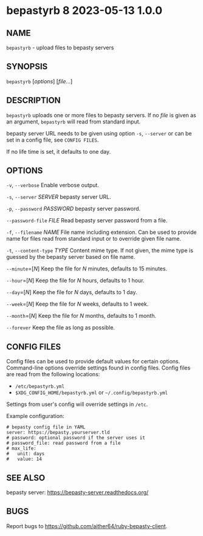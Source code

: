 # bepastyrb 8                       2023-05-13                             1.0.0

## NAME
`bepastyrb` - upload files to bepasty servers

## SYNOPSIS
`bepastyrb` [*options*] [*file*...]

## DESCRIPTION
`bepastyrb` uploads one or more files to bepasty servers. If no *file* is given
as an argument, `bepastyrb` will read from standard input.

bepasty server URL needs to be given using option `-s`, `--server` or can be
set in a config file, see `CONFIG FILES`.

If no life time is set, it defaults to one day.

## OPTIONS
`-v`, `--verbose`
  Enable verbose output.

`-s`, `--server` *SERVER*
  bepasty server URL.

`-p`, `--password` *PASSWORD*
  bepasty server password.

`--password-file` *FILE*
  Read bepasty server password from a file.

`-f`, `--filename` *NAME*
  File name including extension. Can be used to provide name for files read
  from standard input or to override given file name.

`-t`, `--content-type` *TYPE*
  Content mime type. If not given, the mime type is guessed by the bepasty server
  based on file name.

`--minute`=[*N*]
  Keep the file for *N* minutes, defaults to 15 minutes.

`--hour`=[*N*]
  Keep the file for *N* hours, defaults to 1 hour.

`--day`=[*N*]
  Keep the file for *N* days, defaults to 1 day.

`--week`=[*N*]
  Keep the file for *N* weeks, defaults to 1 week.

`--month`=[*N*]
  Keep the file for *N* months, defaults to 1 month.

`--forever`
  Keep the file as long as possible.

## CONFIG FILES
Config files can be used to provide default values for certain options.
Command-line options override settings found in config files. Config files are
read from the following locations:

  - `/etc/bepastyrb.yml`
  - `$XDG_CONFIG_HOME/bepastyrb.yml` or `~/.config/bepastyrb.yml`

Settings from user's config will override settings in `/etc`.

Example configuration:

```
# bepasty config file in YAML
server: https://bepasty.yourserver.tld
# password: optional password if the server uses it
# password_file: read password from a file
# max_life:
#   unit: days
#   value: 14
```

## SEE ALSO
bepasty server: https://bepasty-server.readthedocs.org/

## BUGS
Report bugs to https://github.com/aither64/ruby-bepasty-client.

